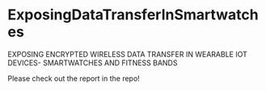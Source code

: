 # ExposingDataTransferInSmartwatches
EXPOSING ENCRYPTED WIRELESS DATA TRANSFER IN WEARABLE IOT DEVICES- SMARTWATCHES AND FITNESS BANDS 

Please check out the report in the repo!
